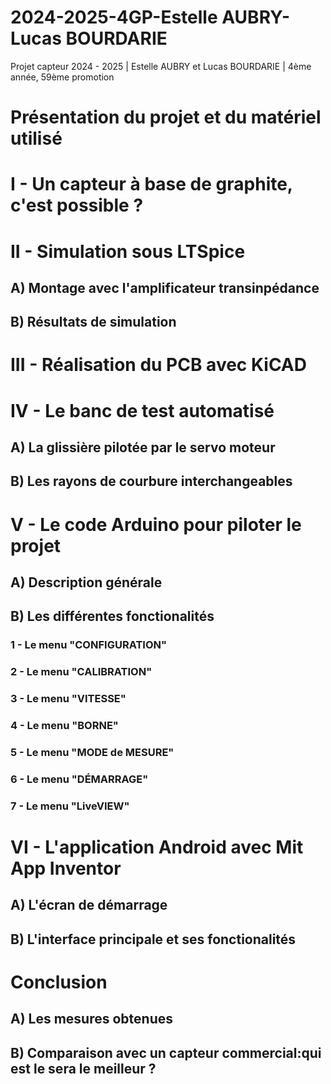 # 2024-2025-4GP-Estelle AUBRY-Lucas BOURDARIE
Projet capteur 2024 - 2025 | Estelle AUBRY et Lucas BOURDARIE | 4ème année, 59ème promotion

# Présentation du projet et du matériel utilisé

# I - Un capteur à base de graphite, c'est possible ?

# II - Simulation sous LTSpice

## A) Montage avec l'amplificateur transinpédance

## B) Résultats de simulation

# III - Réalisation du PCB avec KiCAD

# IV - Le banc de test automatisé

## A) La glissière pilotée par le servo moteur

## B) Les rayons de courbure interchangeables

# V - Le code Arduino pour piloter le projet

## A) Description générale 

## B) Les différentes fonctionalités

### 1 - Le menu "CONFIGURATION"
### 2 - Le menu "CALIBRATION"
### 3 - Le menu "VITESSE"
### 4 - Le menu "BORNE"
### 5 - Le menu "MODE de MESURE"
### 6 - Le menu "DÉMARRAGE"
### 7 - Le menu "LiveVIEW"

# VI - L'application Android avec Mit App Inventor

## A) L'écran de démarrage

## B) L'interface principale et ses fonctionalités

# Conclusion
## A) Les mesures obtenues

## B) Comparaison avec un capteur commercial:qui est le sera le meilleur ?
